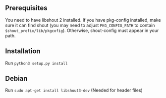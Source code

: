 Prerequisites
-------------
You need to have libshout 2 installed. If you have pkg-config installed,
make sure it can find shout (you may need to adjust `PKG_CONFIG_PATH` to
contain `$shout_prefix/lib/pkgcofig`). Otherwise, shout-config must appear in
your path.

Installation
------------
Run `python3 setup.py install`

Debian
------------
Run `sudo apt-get install libshout3-dev` (Needed for header files)